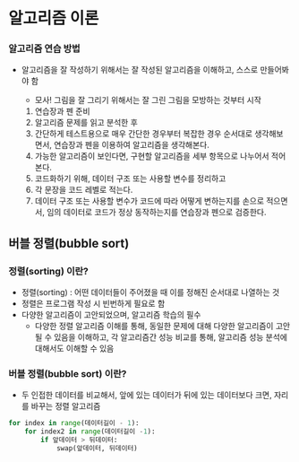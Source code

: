 # 알고리즘 이론

### 알고리즘 연습 방법

- 알고리즘을 잘 작성하기 위해서는 잘 작성된 알고리즘을 이해하고, 스스로 만들어봐야 함

  - 모사! 그림을 잘 그리기 위해서는 잘 그린 그림을 모방하는 것부터 시작

  

  1. 연습장과 펜 준비
  2. 알고리즘 문제를 읽고 분석한 후
  3. 간단하게 테스트용으로 매우 간단한 경우부터 복잡한 경우 순서대로 생각해보면서, 연습장과 펜을 이용하여 알고리즘을 생각해본다.
  4. 가능한 알고리즘이 보인다면, 구현할 알고리즘을 세부 항목으로 나누어서 적어본다.
  5. 코드화하기 위해, 데이터 구조 또는 사용할 변수를 정리하고
  6. 각 문장을 코드 레벨로 적는다.
  7. 데이터 구조 또는 사용할 변수가 코드에 따라 어떻게 변하는지를 손으로 적으면서, 임의 데이터로 코드가 정상 동작하는지를 연습장과 펜으로 검증한다.



## 버블 정렬(bubble sort)

### 정렬(sorting) 이란?

- 정렬(sorting) : 어떤 데이터들이 주어졌을 때 이를 정해진 순서대로 나열하는 것
- 정렬은 프로그램 작성 시 빈번하게 필요로 함
- 다양한 알고리즘이 고안되었으며, 알고리즘 학습의 필수
  - 다양한 정렬 알고리즘 이해를 통해, 동일한 문제에 대해 다양한 알고리즘이 고안될 수 있음을 이해하고, 각 알고리즘간 성능 비교를 통해, 알고리즘 성능 분석에 대해서도 이해할 수 있음

### 버블 정렬(bubble sort) 이란?

- 두 인접한 데이터를 비교해서, 앞에 있는 데이터가 뒤에 있는 데이터보다 크면, 자리를 바꾸는 정렬 알고리즘

``` python
for index in range(데이터길이 - 1):
    for index2 in range(데이터길이 -1):
        if 앞데이터 > 뒤데이터:
            swap(앞데이터, 뒤데이터)
```






